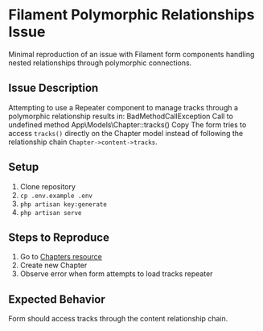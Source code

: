 # Filament Polymorphic Relationships Issue

Minimal reproduction of an issue with Filament form components handling nested relationships through polymorphic connections.

## Issue Description

Attempting to use a Repeater component to manage tracks through a polymorphic relationship results in:
BadMethodCallException
Call to undefined method App\Models\Chapter::tracks()
Copy
The form tries to access `tracks()` directly on the Chapter model instead of following the relationship chain `Chapter->content->tracks`.

## Setup

1. Clone repository
2. `cp .env.example .env`
3. `php artisan key:generate`
4. `php artisan serve`

## Steps to Reproduce

1. Go to [Chapters resource](http://127.0.0.1:8000/admin/chapters)
2. Create new Chapter
3. Observe error when form attempts to load tracks repeater

## Expected Behavior

Form should access tracks through the content relationship chain.